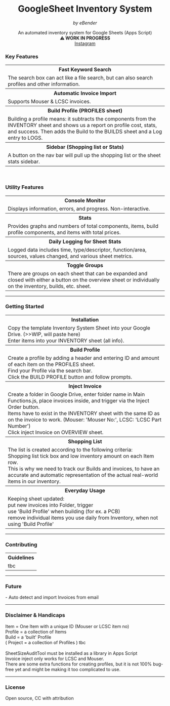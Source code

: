 <h1 align="center">GoogleSheet Inventory System</h1>

<p align="center"><em>by eBender</em></p>


<p align="center" font-size="10px">An automated inventory system for Google Sheets (Apps Script)<br>
<b>⚠️ WORK IN PROGRESS</b><br>
<a href="https://www.instagram.com/zen.diy/">Instagram</a><br>
</p>


### Key Features

<table>
  <tr>
    <th>Fast Keyword Search</th>
  </tr>
  <tr>
    <td>
The search box can act like a file search, but can also search profiles and other information.
   </td>
  </tr>

  <tr>
    <th>Automatic Invoice Import</th>
  </tr>
  <tr>
    <td> Supports Mouser & LCSC invoices.  </td>
  </tr>

  <tr>
    <th>Build Profile (PROFILES sheet)</th>
  </tr>
  <tr>
    <td>Building a profile means: it subtracts the components from the INVENTORY sheet and shows us a report on profile cost, stats, and success.  
  Then adds the Build to the BUILDS sheet and a Log entry to LOGS.  </td>
  </tr>

  <tr>
     <th>Sidebar (Shopping list or Stats)</th>
  </tr>
  <tr>
    <td>A button on the nav bar will pull up the shopping list or the sheet stats sidebar.</td>
  </tr>
</table>

<br>

### Utility Features

<table>

  <tr>
     <th>Console Monitor</th>
  </tr>
  <tr>
    <td>Displays information, errors, and progress. Non-interactive.  </td>
  </tr>

  <tr>
    <th>Stats</th>
  </tr>
  <tr>
    <td>Provides graphs and numbers of total components, items, build profile components, and items with total prices.</td>
  </tr>

  <tr>
     <th>Daily Logging for Sheet Stats</th>
  </tr>
  <tr>
    <td>Logged data includes time, type/descriptor, function/area, sources, values changed, and various sheet metrics.</td>
  </tr>

  <tr>
     <th>Toggle Groups</th>
  </tr>
  <tr>
    <td>There are groups on each sheet that can be expanded and closed with either a button on the overview sheet or individually on the inventory, builds, etc. sheet.</td>
  </tr>
</table>

---

### Getting Started

<table>
  <tr>
      <th>Installation</th>
  </tr>
  <tr>
    <td>Copy the template Inventory System Sheet into your Google Drive. (>>WIP, will paste here)  <br>
  Enter items into your INVENTORY sheet (all info).  </td>
  </tr>

  <tr>
      <th>Build Profile</th>
  </tr>
  <tr>
    <td>Create a profile by adding a header and entering ID and amount of each item on the PROFILES sheet.  <br>
  Find your Profile via the search bar.  <br>
  Click the BUILD PROFILE button and follow prompts.  
    </td>
  </tr>

  <tr>
     <th>Inject Invoice</th>
  </tr>
  <tr>
    <td>Create a folder in Google Drive, enter folder name in Main Functions.js, place invoices inside, and trigger via the Inject Order button. <br>  
  Items have to exist in the INVENTORY sheet with the same ID as on the invoice to work. (Mouser: 'Mouser No:', LCSC: 'LCSC Part Number')   <br>
  Click inject Invoice on OVERVIEW sheet.   
    </td>
  </tr>

  <tr>
    <th>Shopping List</th>
  </tr>
  <tr>
    <td>The list is created according to the following criteria:  <br>
  Shopping list tick box and low inventory amount on each Item row.   <br>
  This is why we need to track our Builds and invoices, to have an accurate and automatic representation of the actual real-world items in our inventory.  <br>
    </td>
  </tr>


  <tr>
    <th>Everyday Usage</th>
  </tr>
  <tr>
    <td>Keeping sheet updated:  <br>
        put new invoices into Folder, trigger  <br>
        use 'Build Profile' when building (for ex. a PCB)  <br>
        remove individual items you use daily from Inventory, when not using 'Build Profile'  <br>
    </td>
  </tr>

</table>

---

### Contributing

<table align="center">
  <tr>
    <th>Guidelines</th>
  </tr>
  <tr>
    <td>tbc</td>
  </tr>
</table>

---

### Future

<p>
- Auto detect and import Invoices from email  <br>


</p>


---

### Disclaimer & Handicaps

<p>
Item = One Item with a unique ID (Mouser or LCSC item no)   <br>
Profile = a collection of Items   <br>
Build = a 'built' Profile   <br>
( Project = a collection of Profiles ) tbc   <br>
<br>
SheetSizeAuditTool must be installed as a library in Apps Script  <br>
Invoice inject only works for LCSC and Mouser. <br>
There are some extra functions for creating profiles, but it is not 100% bug-free yet and might be making it too complicated to use.
</p>

---

### License

<p>Open source, CC with attribution</p>

